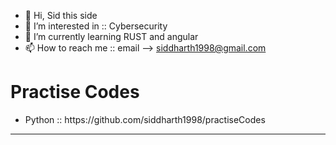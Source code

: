 - 👋 Hi, Sid this side
- 👀 I’m interested in :: Cybersecurity 
- 🌱 I’m currently learning RUST and angular 
- 📫 How to reach me :: email --> siddharth1998@gmail.com

<h1>Practise Codes</h1>
<ul>
  <li>Python :: https://github.com/siddharth1998/practiseCodes</li>
</ul>
<hr>
<!---
siddharth1998/siddharth1998 is a ✨ special ✨ repository because its `README.md` (this file) appears on your GitHub profile.
You can click the Preview link to take a look at your changes.
--->

